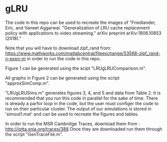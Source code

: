 # gLRU

The code in this repo can be used to recreate the images of "Friedlander, Eric, and Vaneet Aggarwal. "Generalization of LRU cache replacement policy with applications to video streaming." arXiv preprint arXiv:1806.10853 (2018)." 

Note that you will have to download zipf_rand from:
https://www.mathworks.com/matlabcentral/fileexchange/53568-zipf_rand-n-expn-m
in order to run the code in this repo.

Figure 1 can be generated using the scipt "LRUgLRUComparison.m".

All graphs in Figure 2 can be generated using the script "approxSimComp.m". 

 "LRUgLRUSims.m" generates figures 3, 4, and 5 and data from Table 2. It is recommended that you run this code in parallel for the sake of time. There is already a parfor loop in the code, but the user must configer the code to run on their particular cluster. The output of our simulations is stored in
 'simout1.mat' and can be used to recreate the figures and tables.



In order to run the MSR Cambrdige Traces, download them from :
http://iotta.snia.org/traces/388
Once they are downloaded run them through the script "GenTraceFile.m".